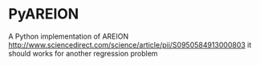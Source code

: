 PyAREION
========

A Python implementation of AREION http://www.sciencedirect.com/science/article/pii/S0950584913000803 it should works for another regression problem 
